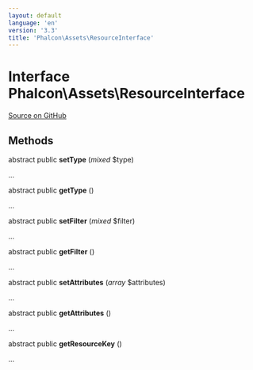 ```yaml
---
layout: default
language: 'en'
version: '3.3'
title: 'Phalcon\Assets\ResourceInterface'
---
```

# Interface **Phalcon\Assets\ResourceInterface**

<a href="https://github.com/phalcon/cphalcon/tree/v3.3.0/phalcon/assets/resourceinterface.zep" class="btn btn-default btn-sm">Source on GitHub</a>

## Methods
abstract public  **setType** (*mixed* $type)

...


abstract public  **getType** ()

...


abstract public  **setFilter** (*mixed* $filter)

...


abstract public  **getFilter** ()

...


abstract public  **setAttributes** (*array* $attributes)

...


abstract public  **getAttributes** ()

...


abstract public  **getResourceKey** ()

...



